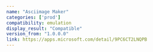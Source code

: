 ```yaml
---
name: "Asciimage Maker"
categories: ['prod']
compatibility: emulation
display_result: "Compatible"
version_from: "1.0.0.0"
link: https://apps.microsoft.com/detail/9PC6CT2LNQPB
---
```

